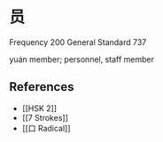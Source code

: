 # 员
Frequency 200
General Standard 737

yuán
member; personnel, staff member

## References
- [[HSK 2]]
- [[7 Strokes]]
- [[口 Radical]]